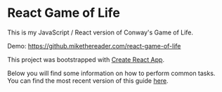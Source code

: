 # React Game of Life

This is my JavaScript / React version of Conway's Game of Life.

Demo: https://github.mikethereader.com/react-game-of-life

This project was bootstrapped with [Create React App](https://github.com/facebookincubator/create-react-app).

Below you will find some information on how to perform common tasks.<br>
You can find the most recent version of this guide [here](https://github.com/facebookincubator/create-react-app/blob/master/packages/react-scripts/template/README.md).
